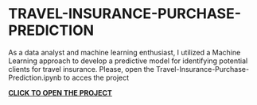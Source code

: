 # TRAVEL-INSURANCE-PURCHASE-PREDICTION
As a data analyst and machine learning enthusiast, I utilized a Machine Learning approach to develop a predictive model for identifying potential clients for travel insurance. Please, open the Travel-Insurance-Purchase-Prediction.ipynb to acces the project


**<u>[CLICK TO OPEN THE PROJECT](Travel-Insurance-Purchase-Prediction.ipynb)</u>**
